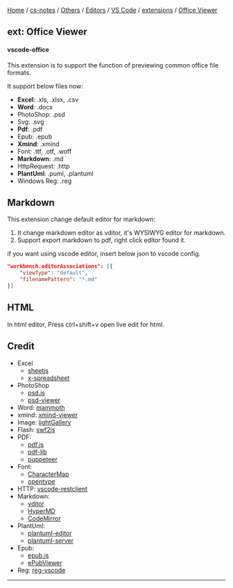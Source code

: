 [Home](https://mengxianbin.github.io) /
[cs-notes](https://mengxianbin.github.io/cs-notes/site) /
[Others](https://mengxianbin.github.io/cs-notes/site/Others) /
[Editors](https://mengxianbin.github.io/cs-notes/site/Others/Editors) /
[VS Code](https://mengxianbin.github.io/cs-notes/site/Others/Editors/VS%20Code) /
[extensions](https://mengxianbin.github.io/cs-notes/site/Others/Editors/VS%20Code/extensions) /
[Office Viewer](https://mengxianbin.github.io/cs-notes/site/Others/Editors/VS%20Code/extensions/Office%20Viewer)

## ext: Office Viewer

#### vscode-office

This extension is to support the function of previewing common office file formats.

It support below files now:

* **Excel**: .xls, .xlsx, .csv
* **Word**: .docx
* PhotoShop: .psd
* Svg: .svg
* **Pdf**: .pdf
* Epub: .epub
* **Xmind**: .xmind
* Font: .ttf, .otf, .woff
* **Markdown**: .md
* HttpRequest: .http
* **PlantUml**: .puml, .plantuml
* Windows Reg: .reg


## Markdown

This extension change default editor for markdown:

1. It change markdown editor as vditor, it's WYSIWYG editor for markdown.
2. Support export markdown to pdf, right click editor found it.

if you want using vscode editor, insert below json to vscode config.

```json
"workbench.editorAssociations": [{
    "viewType": "default",
    "filenamePattern": "*.md"
}]
```

## HTML

In html editor, Press ctrl+shift+v open live edit for html.

## Credit

* Excel
  * [sheetjs](https://github.com/SheetJS/sheetjs "https://github.com/SheetJS/sheetjs")
  * [x-spreadsheet](https://github.com/myliang/x-spreadsheet "https://github.com/myliang/x-spreadsheet")
* PhotoShop
  * [psd.js](https://github.com/meltingice/psd.js "https://github.com/meltingice/psd.js")
  * [psd-viewer](https://github.com/zenoamaro/psd-viewer "https://github.com/zenoamaro/psd-viewer")
* Word: [mammoth](https://github.com/mwilliamson/mammoth.js "https://github.com/mwilliamson/mammoth.js")
* xmind: [xmind-viewer](https://github.com/xmindltd/xmind-viewer "https://github.com/xmindltd/xmind-viewer")
* Image: [lightGallery](https://github.com/sachinchoolur/lightGallery "https://github.com/sachinchoolur/lightGallery")
* Flash: [swf2js](https://github.com/swf2js/swf2js "https://github.com/swf2js/swf2js")
* PDF:
  * [pdf.js](https://github.com/mozilla/pdf.js "https://github.com/mozilla/pdf.js")
  * [pdf-lib](https://github.com/Hopding/pdf-lib "https://github.com/Hopding/pdf-lib")
  * [puppeteer](https://github.com/puppeteer/puppeteer "https://github.com/puppeteer/puppeteer")
* Font:
  * [CharacterMap](https://github.com/mathew-kurian/CharacterMap "https://github.com/mathew-kurian/CharacterMap")
  * [opentype](https://github.com/opentypejs/opentype.js "https://github.com/opentypejs/opentype.js")
* HTTP: [vscode-restclient](https://github.com/Huachao/vscode-restclient "https://github.com/Huachao/vscode-restclient")
* Markdown:
  * [vditor](https://github.com/Vanessa219/vditor "https://github.com/Vanessa219/vditor")
  * [HyperMD](https://github.com/laobubu/HyperMD "https://github.com/laobubu/HyperMD")
  * [CodeMirror](https://github.com/codemirror/CodeMirror "https://github.com/codemirror/CodeMirror")
* PlantUml:
  * [plantuml-editor](https://github.com/kkeisuke/plantuml-editor "https://github.com/kkeisuke/plantuml-editor")
  * [plantuml-server](https://plantuml.com/ "https://plantuml.com/")
* Epub:
  * [epub.js](https://github.com/futurepress/epub.js/ "https://github.com/futurepress/epub.js/")
  * [ePubViewer](https://github.com/pgaskin/ePubViewer "https://github.com/pgaskin/ePubViewer")
* Reg: [reg-vscode](https://github.com/ionutvmi/reg-vscode "https://github.com/ionutvmi/reg-vscode")

---
